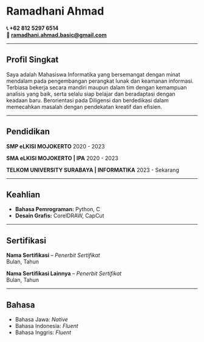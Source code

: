 # Ramadhani Ahmad
**📞 +62 812 5297 6514  
📧 [ramadhani.ahmad.basic@gmail.com](mailto:ramadhani.ahmad.basic@gmail.com)**  

---

## **Profil Singkat**
Saya adalah Mahasiswa Informatika yang bersemangat dengan minat mendalam pada pengembangan perangkat lunak dan keamanan informasi. Terbiasa bekerja secara mandiri maupun dalam tim dengan kemampuan analisis yang baik, serta selalu siap belajar dan beradaptasi dengan keadaan baru. Berorientasi pada Diligensi dan berdedikasi dalam memecahkan masalah dengan pendekatan kreatif dan efisien.

---

## **Pendidikan**
**SMP eLKISI MOJOKERTO**
2020 - 2023  

**SMA eLKISI MOJOKERTO | IPA**
2020 - 2023  

**TELKOM UNIVERSITY SURABAYA | INFORMATIKA**
2023 - Sekarang

---

## **Keahlian**
- **Bahasa Pemrograman:** Python, C
- **Desain Grafis:** CorelDRAW, CapCut  

---

## **Sertifikasi**
**Nama Sertifikasi** – *Penerbit Sertifikat*  
Bulan, Tahun  

**Nama Sertifikasi Lainnya** – *Penerbit Sertifikat*  
Bulan, Tahun  

---

## **Bahasa**
- Bahasa Jawa: *Native*  
- Bahasa Indonesia: *Fluent*  
- Bahasa Inggris: *Fluent*  
